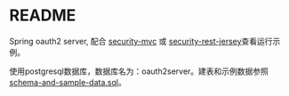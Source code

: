 README
===================

Spring oauth2 server, 配合 [security-mvc](../../../security-mvc) 或 [security-rest-jersey](../../../security-rest-jersey)查看运行示例。


使用postgresql数据库，数据库名为：oauth2server。建表和示例数据参照[schema-and-sample-data.sql](schema-and-sample-data.sql)。





